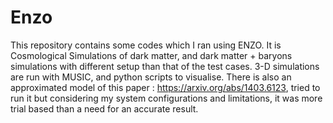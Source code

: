 # Enzo
This repository contains some codes which I ran using ENZO. It is Cosmological Simulations of dark matter, and dark matter + baryons simulations with different setup than that of the test cases. 3-D simulations are run with MUSIC, and python scripts to visualise. There is also an approximated model of this paper : https://arxiv.org/abs/1403.6123, tried to run it but considering my system configurations and limitations, it was more trial based than a need for an accurate result. 
